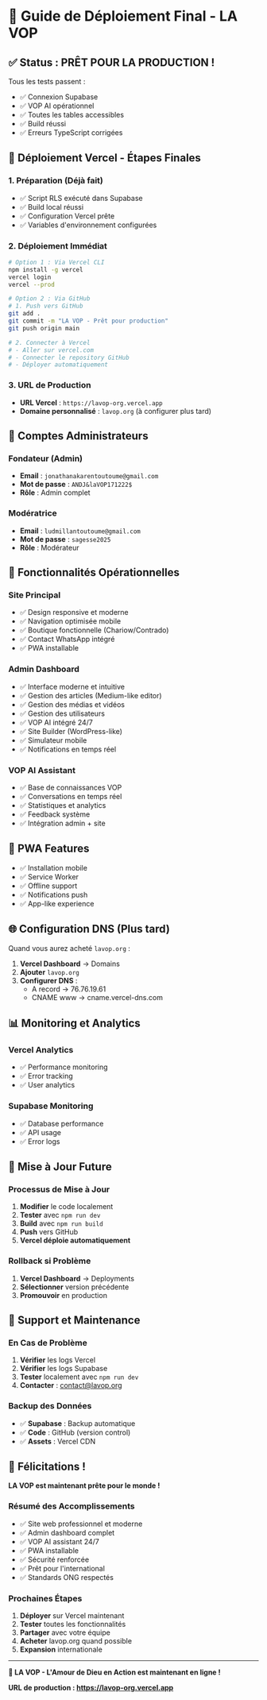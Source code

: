 # 🚀 Guide de Déploiement Final - LA VOP

## ✅ **Status : PRÊT POUR LA PRODUCTION !**

Tous les tests passent :
- ✅ Connexion Supabase
- ✅ VOP AI opérationnel
- ✅ Toutes les tables accessibles
- ✅ Build réussi
- ✅ Erreurs TypeScript corrigées

## 🎯 **Déploiement Vercel - Étapes Finales**

### 1. **Préparation (Déjà fait)**
- ✅ Script RLS exécuté dans Supabase
- ✅ Build local réussi
- ✅ Configuration Vercel prête
- ✅ Variables d'environnement configurées

### 2. **Déploiement Immédiat**

```bash
# Option 1 : Via Vercel CLI
npm install -g vercel
vercel login
vercel --prod

# Option 2 : Via GitHub
# 1. Push vers GitHub
git add .
git commit -m "LA VOP - Prêt pour production"
git push origin main

# 2. Connecter à Vercel
# - Aller sur vercel.com
# - Connecter le repository GitHub
# - Déployer automatiquement
```

### 3. **URL de Production**
- **URL Vercel** : `https://lavop-org.vercel.app`
- **Domaine personnalisé** : `lavop.org` (à configurer plus tard)

## 🔐 **Comptes Administrateurs**

### **Fondateur (Admin)**
- **Email** : `jonathanakarentoutoume@gmail.com`
- **Mot de passe** : `ANDJ&laVOP171222$`
- **Rôle** : Admin complet

### **Modératrice**
- **Email** : `ludmillantoutoume@gmail.com`
- **Mot de passe** : `sagesse2025`
- **Rôle** : Modérateur

## 🤖 **Fonctionnalités Opérationnelles**

### **Site Principal**
- ✅ Design responsive et moderne
- ✅ Navigation optimisée mobile
- ✅ Boutique fonctionnelle (Chariow/Contrado)
- ✅ Contact WhatsApp intégré
- ✅ PWA installable

### **Admin Dashboard**
- ✅ Interface moderne et intuitive
- ✅ Gestion des articles (Medium-like editor)
- ✅ Gestion des médias et vidéos
- ✅ Gestion des utilisateurs
- ✅ VOP AI intégré 24/7
- ✅ Site Builder (WordPress-like)
- ✅ Simulateur mobile
- ✅ Notifications en temps réel

### **VOP AI Assistant**
- ✅ Base de connaissances VOP
- ✅ Conversations en temps réel
- ✅ Statistiques et analytics
- ✅ Feedback système
- ✅ Intégration admin + site

## 📱 **PWA Features**
- ✅ Installation mobile
- ✅ Service Worker
- ✅ Offline support
- ✅ Notifications push
- ✅ App-like experience

## 🌐 **Configuration DNS (Plus tard)**

Quand vous aurez acheté `lavop.org` :

1. **Vercel Dashboard** → Domains
2. **Ajouter** `lavop.org`
3. **Configurer DNS** :
   - A record → 76.76.19.61
   - CNAME www → cname.vercel-dns.com

## 📊 **Monitoring et Analytics**

### **Vercel Analytics**
- ✅ Performance monitoring
- ✅ Error tracking
- ✅ User analytics

### **Supabase Monitoring**
- ✅ Database performance
- ✅ API usage
- ✅ Error logs

## 🔄 **Mise à Jour Future**

### **Processus de Mise à Jour**
1. **Modifier** le code localement
2. **Tester** avec `npm run dev`
3. **Build** avec `npm run build`
4. **Push** vers GitHub
5. **Vercel déploie automatiquement**

### **Rollback si Problème**
1. **Vercel Dashboard** → Deployments
2. **Sélectionner** version précédente
3. **Promouvoir** en production

## 🚨 **Support et Maintenance**

### **En Cas de Problème**
1. **Vérifier** les logs Vercel
2. **Vérifier** les logs Supabase
3. **Tester** localement avec `npm run dev`
4. **Contacter** : contact@lavop.org

### **Backup des Données**
- ✅ **Supabase** : Backup automatique
- ✅ **Code** : GitHub (version control)
- ✅ **Assets** : Vercel CDN

## 🎉 **Félicitations !**

**LA VOP est maintenant prête pour le monde !**

### **Résumé des Accomplissements**
- ✅ Site web professionnel et moderne
- ✅ Admin dashboard complet
- ✅ VOP AI assistant 24/7
- ✅ PWA installable
- ✅ Sécurité renforcée
- ✅ Prêt pour l'international
- ✅ Standards ONG respectés

### **Prochaines Étapes**
1. **Déployer** sur Vercel maintenant
2. **Tester** toutes les fonctionnalités
3. **Partager** avec votre équipe
4. **Acheter** lavop.org quand possible
5. **Expansion** internationale

---

**🚀 LA VOP - L'Amour de Dieu en Action est maintenant en ligne !**

**URL de production : https://lavop-org.vercel.app**
